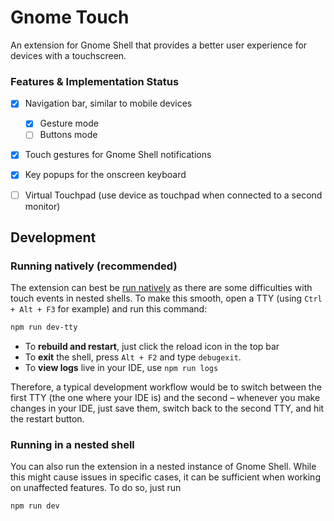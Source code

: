 
# Gnome Touch

An extension for Gnome Shell that provides a better user 
experience for devices with a touchscreen.

### Features &amp; Implementation Status
 - [x] Navigation bar, similar to mobile devices
   - [x] Gesture mode
   - [ ] Buttons mode
 - [x] Touch gestures for Gnome Shell notifications
 - [x] Key popups for the onscreen keyboard
 - [ ] Virtual Touchpad (use device as touchpad when connected to a second monitor)


## Development

### Running natively (recommended)

The extension can best be [run natively](https://gitlab.gnome.org/GNOME/gnome-shell/-/blob/main/docs/building-and-running.md#native) as
there are some difficulties with touch events in nested shells. To make
this smooth, open a TTY (using `Ctrl + Alt + F3` for example) and run
this command:

```bash
npm run dev-tty
```

 - To **rebuild and restart**, just click the reload icon in the top bar
 - To **exit** the shell, press `Alt + F2` and type `debugexit`.
 - To **view logs** live in your IDE, use `npm run logs`

Therefore, a typical development workflow would be to switch between
the first TTY (the one where your IDE is) and the second – whenever you make changes in your IDE, just 
save them, switch back to the second TTY, and hit the restart button.

### Running in a nested shell
You can also run the extension in a nested instance of Gnome Shell. While
this might cause issues in specific cases, it can be sufficient when working
on unaffected features. To do so, just run

```bash
npm run dev
```
